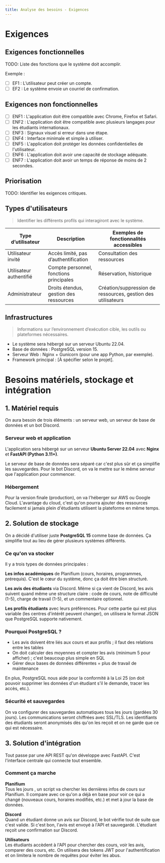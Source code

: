 ```yaml
---
title: Analyse des besoins - Exigences
---
```


# Exigences

## Exigences fonctionnelles

TODO: Liste des fonctions que le système doit accomplir.

Exemple :

- [ ] EF1 : L’utilisateur peut créer un compte.
- [ ] EF2 : Le système envoie un courriel de confirmation.

## Exigences non fonctionnelles

- [ ] ENF1 : L'application doit être compatible avec Chrome, Firefox et Safari.
- [ ] ENF2 : L'application doit être compatible avec plusieurs langages pour les étudiants internationaux.
- [ ] ENF3 : Signaux visuel si erreur dans une étape.
- [ ] ENF4 : Interface minimale et simple à utiliser.
- [ ] ENF5 : L'application doit protéger les données confidentielles de l'utilisateur. 
- [ ] ENF6 : L'application doit avoir une capacité de stockage adéquate.
- [ ] ENF7 : L'application doit avoir un temps de réponse de moins de 2 secondes. 

## Priorisation

TODO: Identifier les exigences critiques.

## Types d'utilisateurs

> Identifier les différents profils qui interagiront avec le système.

| Type d’utilisateur | Description | Exemples de fonctionnalités accessibles |
|--------------------|-------------|------------------------------------------|
| Utilisateur invité | Accès limité, pas d’authentification | Consultation des ressources |
| Utilisateur authentifié | Compte personnel, fonctions principales | Réservation, historique |
| Administrateur | Droits étendus, gestion des ressources | Création/suppression de ressources, gestion des utilisateurs |

<!-- TODO: Détailler selon le périmètre du projet. -->

## Infrastructures

> Informations sur l’environnement d’exécution cible, les outils ou plateformes nécessaires.

- Le système sera hébergé sur un serveur Ubuntu 22.04.
- Base de données : PostgreSQL version 15.
- Serveur Web : Nginx + Gunicorn (pour une app Python, par exemple).
- Framework principal : [À spécifier selon le projet].


# Besoins matériels, stockage et intégration

## 1. Matériel requis

On aura besoin de trois éléments : un serveur web, un serveur de base de données et un bot Discord.

### Serveur web et application

L'application sera hébergé sur un serveur **Ubuntu Server 22.04** avec **Nginx** et **FastAPI (Python 3.11+)**.

Le serveur de base de données sera séparé  car c'est plus sûr et ça simplifie les sauvegardes. Pour le bot Discord, on va le mettre sur le même serveur que l'application pour commencer.

### Hébergement

Pour la version finale (production), on va l'héberger sur AWS ou Google Cloud. L'avantage du cloud, c'est qu'on pourra ajouter des ressources facilement si jamais plein d'étudiants utilisent la plateforme en même temps.


## 2. Solution de stockage

On a décidé d'utiliser juste **PostgreSQL 15** comme base de données. Ça simplifie tout au lieu de gérer plusieurs systèmes différents.

### Ce qu'on va stocker

Il y a trois types de données principales :

**Les infos académiques** de Planifium (cours, horaires, programmes, prérequis). C'est le cœur du système, donc ça doit être bien structuré.

**Les avis des étudiants** via Discord. Même si ça vient de Discord, les avis suivent quand même une structure claire : code de cours, note de difficulté (1-5), charge de travail (1-5), et un commentaire optionnel.

**Les profils étudiants** avec leurs préférences. Pour cette partie qui est plus variable (les centres d'intérêt peuvent changer), on utilisera le format JSON que PostgreSQL supporte nativement.

### Pourquoi PostgreSQL ?

- Les avis doivent être liés aux cours et aux profils ; il faut des relations entre les tables
- On doit calculer des moyennes et compter les avis (minimum 5 pour afficher) ; c'est beaucoup plus simple en SQL
- Gérer deux bases de données différentes = plus de travail de maintenance

En plus, PostgreSQL nous aide pour la conformité à la Loi 25 (on doit pouvoir supprimer les données d'un étudiant s'il le demande, tracer les accès, etc.).

### Sécurité et sauvegardes

On va configurer des sauvegardes automatiques tous les jours (gardées 30 jours). Les communications seront chiffrées avec SSL/TLS. Les identifiants des étudiants seront anonymisés dès qu'on les reçoit et on ne garde que ce qui est nécessaire.

## 3. Solution d'intégration

Tout passe par une API REST qu'on développe avec FastAPI. C'est l'interface centrale qui connecte tout ensemble.

### Comment ça marche

**Planifium**  
Tous les jours , un script va chercher les dernières infos de cours sur Planifium. Il compare avec ce qu'on a déjà en base pour voir ce qui a changé (nouveaux cours, horaires modifiés, etc.) et met à jour la base de données.

**Discord**  
Quand un étudiant donne un avis sur Discord, le bot vérifie tout de suite que c'est valide. Si c'est bon, l'avis est envoyé à l'API et sauvegardé. L'étudiant reçoit une confirmation sur Discord.

**Utilisateurs**  
Les étudiants accèdent à l'API pour chercher des cours, voir les avis, comparer des cours, etc. On utilisera des tokens JWT pour l'authentification et on limitera le nombre de requêtes pour éviter les abus.



